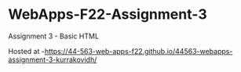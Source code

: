 # WebApps-F22-Assignment-3
Assignment 3 - Basic HTML

Hosted at -https://44-563-web-apps-f22.github.io/44563-webapps-assignment-3-kurrakovidh/